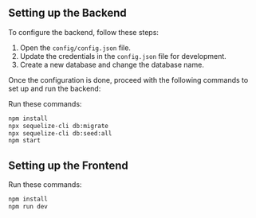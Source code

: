## Setting up the Backend

To configure the backend, follow these steps:

1. Open the `config/config.json` file.
2. Update the credentials in the `config.json` file for development.
3. Create a new database and change the database name.

Once the configuration is done, proceed with the following commands to set up and run the backend:

Run these commands:

```bash
npm install
npx sequelize-cli db:migrate
npx sequelize-cli db:seed:all
npm start
```

## Setting up the Frontend

Run these commands:

```bash
npm install
npm run dev
```



